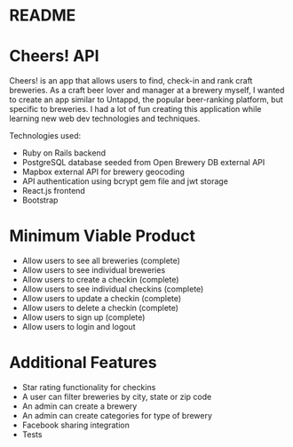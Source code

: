 # README

# Cheers! API

Cheers! is an app that allows users to find, check-in and rank craft breweries. As a craft beer lover and manager at a brewery myself, I wanted to create an app similar to Untappd, the popular beer-ranking platform, but specific to breweries. I had a lot of fun creating this application while learning new web dev technologies and techniques.

Technologies used:

- Ruby on Rails backend
- PostgreSQL database seeded from Open Brewery DB external API
- Mapbox external API for brewery geocoding
- API authentication using bcrypt gem file and jwt storage
- React.js frontend
- Bootstrap

# Minimum Viable Product

- Allow users to see all breweries (complete)
- Allow users to see individual breweries
- Allow users to create a checkin (complete)
- Allow users to see individual checkins (complete)
- Allow users to update a checkin (complete)
- Allow users to delete a checkin (complete)
- Allow users to sign up (complete)
- Allow users to login and logout

# Additional Features

- Star rating functionality for checkins
- A user can filter breweries by city, state or zip code
- An admin can create a brewery
- An admin can create categories for type of brewery
- Facebook sharing integration
- Tests
